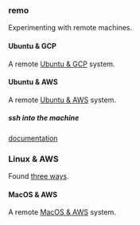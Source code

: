 ### remo

Experimenting with remote machines.  

#### Ubuntu & GCP

A remote [Ubuntu & GCP](https://ubuntu.com/blog/launch-ubuntu-desktop-on-google-cloud) system.

#### Ubuntu & AWS

A remote [Ubuntu & AWS](https://ubuntu.com/tutorials/ubuntu-desktop-aws#2-setting-up-tightvnc-on-aws) system.

##### ssh into the machine

[documentation](https://cloud.google.com/compute/docs/connect/standard-ssh)

### Linux & AWS

Found [three ways](https://aws.amazon.com/premiumsupport/knowledge-center/ec2-linux-2-install-gui/).

#### MacOS & AWS

A remote [MacOS & AWS](https://docs.aws.amazon.com/AWSEC2/latest/UserGuide/ec2-mac-instances.html) system.